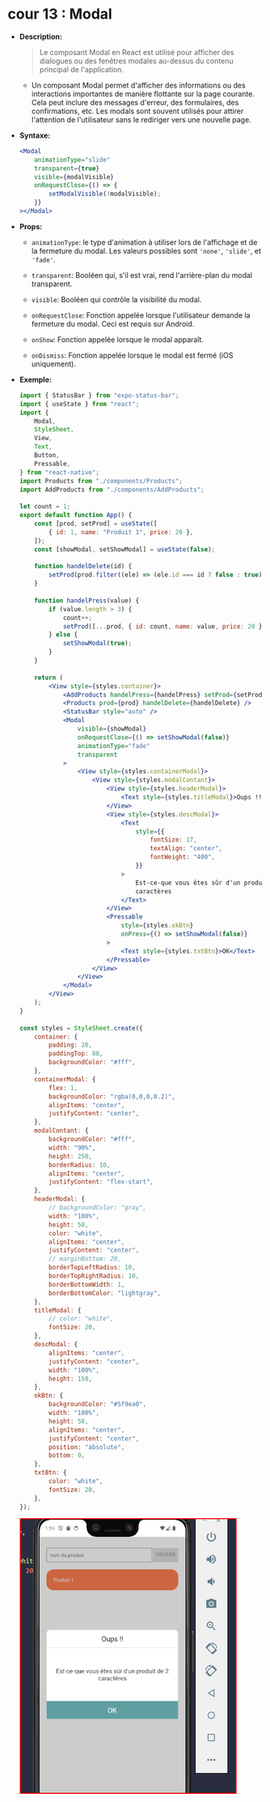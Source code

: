 # cour 13 : **Modal**

-   **Description:**

    > Le composant Modal en React est utilisé pour afficher des dialogues ou des fenêtres modales au-dessus du contenu principal de l'application.

    -   Un composant Modal permet d'afficher des informations ou des interactions importantes de manière flottante sur la page courante. Cela peut inclure des messages d'erreur, des formulaires, des confirmations, etc. Les modals sont souvent utilisés pour attirer l'attention de l'utilisateur sans le rediriger vers une nouvelle page.

-   **Syntaxe:**

    ```jsx
    <Modal
        animationType="slide"
        transparent={true}
        visible={modalVisible}
        onRequestClose={() => {
            setModalVisible(!modalVisible);
        }}
    ></Modal>
    ```

-   **Props:**

    -   `animationType`: le type d'animation à utiliser lors de l'affichage et de la fermeture du modal. Les valeurs possibles sont `'none'`, `'slide'`, et `'fade'`.

    -   `transparent`: Booléen qui, s'il est vrai, rend l'arrière-plan du modal transparent.

    -   `visible`: Booléen qui contrôle la visibilité du modal.

    -   `onRequestClose`: Fonction appelée lorsque l'utilisateur demande la fermeture du modal. Ceci est requis sur Android.

    -   `onShow`: Fonction appelée lorsque le modal apparaît.

    -   `onDismiss`: Fonction appelée lorsque le modal est fermé (iOS uniquement).

-   **Exemple:**

    ```jsx
    import { StatusBar } from "expo-status-bar";
    import { useState } from "react";
    import {
        Modal,
        StyleSheet,
        View,
        Text,
        Button,
        Pressable,
    } from "react-native";
    import Products from "./components/Products";
    import AddProducts from "./components/AddProducts";

    let count = 1;
    export default function App() {
        const [prod, setProd] = useState([
            { id: 1, name: "Produit 1", price: 20 },
        ]);
        const [showModal, setShowModal] = useState(false);

        function handelDelete(id) {
            setProd(prod.filter((ele) => (ele.id === id ? false : true)));
        }

        function handelPress(value) {
            if (value.length > 3) {
                count++;
                setProd([...prod, { id: count, name: value, price: 20 }]);
            } else {
                setShowModal(true);
            }
        }

        return (
            <View style={styles.container}>
                <AddProducts handelPress={handelPress} setProd={setProd} />
                <Products prod={prod} handelDelete={handelDelete} />
                <StatusBar style="auto" />
                <Modal
                    visible={showModal}
                    onRequestClose={() => setShowModal(false)}
                    animationType="fade"
                    transparent
                >
                    <View style={styles.containerModal}>
                        <View style={styles.modalContant}>
                            <View style={styles.headerModal}>
                                <Text style={styles.titleModal}>Oups !!</Text>
                            </View>
                            <View style={styles.descModal}>
                                <Text
                                    style={{
                                        fontSize: 17,
                                        textAlign: "center",
                                        fontWeight: "400",
                                    }}
                                >
                                    Est-ce-que vous êtes sûr d'un produit de 2
                                    caractères
                                </Text>
                            </View>
                            <Pressable
                                style={styles.okBtn}
                                onPress={() => setShowModal(false)}
                            >
                                <Text style={styles.txtBtn}>OK</Text>
                            </Pressable>
                        </View>
                    </View>
                </Modal>
            </View>
        );
    }

    const styles = StyleSheet.create({
        container: {
            padding: 20,
            paddingTop: 80,
            backgroundColor: "#fff",
        },
        containerModal: {
            flex: 1,
            backgroundColor: "rgba(0,0,0,0.2)",
            alignItems: "center",
            justifyContent: "center",
        },
        modalContant: {
            backgroundColor: "#fff",
            width: "90%",
            height: 250,
            borderRadius: 10,
            alignItems: "center",
            justifyContent: "flex-start",
        },
        headerModal: {
            // backgroundColor: "gray",
            width: "100%",
            height: 50,
            color: "white",
            alignItems: "center",
            justifyContent: "center",
            // marginBottom: 20,
            borderTopLeftRadius: 10,
            borderTopRightRadius: 10,
            borderBottomWidth: 1,
            borderBottomColor: "lightgray",
        },
        titleModal: {
            // color: "white",
            fontSize: 20,
        },
        descModal: {
            alignItems: "center",
            justifyContent: "center",
            width: "100%",
            height: 150,
        },
        okBtn: {
            backgroundColor: "#5f9ea0",
            width: "100%",
            height: 50,
            alignItems: "center",
            justifyContent: "center",
            position: "absolute",
            bottom: 0,
        },
        txtBtn: {
            color: "white",
            fontSize: 20,
        },
    });
    ```

    ![alt text](image.png)
